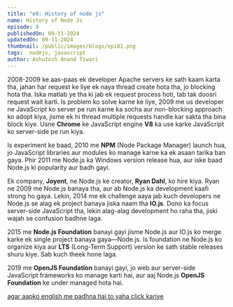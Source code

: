 ```yaml
---
title: "e9: History of node js"
name: History of Node Js
episode: 9
publishedOn: 09-11-2024
updatedOn: 09-11-2024
thumbnail: /public/images/blogs/epi81.png
tags:  nodejs, javascript
author: Ashutosh Anand Tiwari
---
```

2008-2009 ke aas-paas ek developer Apache servers ke sath kaam karta tha, jahan har request ke liye ek naya thread create hota tha, jo blocking hota tha. Iska matlab ye tha ki jab ek request process hoti, tab tak doosri request wait karti. Is problem ko solve karne ke liye, 2009 me us developer ne JavaScript ko server pe run karne ka socha aur non-blocking approach ko adopt kiya, jisme ek hi thread multiple requests handle kar sakta tha bina block kiye. Usne **Chrome** ke JavaScript engine **V8** ka use karke JavaScript ko server-side pe run kiya.

Is experiment ke baad, 2010 me **NPM** (Node Package Manager) launch hua, jo JavaScript libraries aur modules ko manage karne ka ek asaan tarika ban gaya. Phir 2011 me Node.js ka Windows version release hua, aur iske baad Node.js ki popularity aur badh gayi.

Ek company, **Joyent**, ne Node.js ke creator, **Ryan Dahl**, ko hire kiya. Ryan ne 2009 me Node.js banaya tha, aur ab Node.js ka development kaafi strong ho gaya. Lekin, 2014 me ek challenge aaya jab kuch developers ne Node.js se alag ek project banaya jiska naam tha **IO.js**. Dono ka focus server-side JavaScript tha, lekin alag-alag development ho raha tha, jiski wajah se confusion badhne laga.

2015 me **Node.js Foundation** banayi gayi jisme Node.js aur IO.js ko merge karke ek single project banaya gaya—Node.js. Is foundation ne Node.js ko organize kiya aur **LTS** (Long-Term Support) version ke sath stable releases shuru kiye. Sab kuch theek hone laga.

2019 me **OpenJS Foundation** banayi gayi, jo web aur server-side JavaScript frameworks ko manage karti hai, aur aaj Node.js **OpenJS Foundation** ke under managed hota hai.

[agar aapko english me padhna hai to yaha click kariye](https://heyashu.in/digital-garden/notes/namaste-node-js/e1-history-of-node-js-in-depth)
